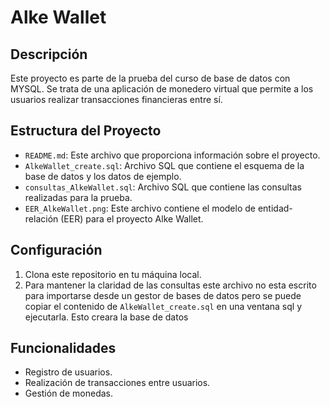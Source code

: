 # Alke Wallet

## Descripción

Este proyecto es parte de la prueba del curso de base de datos con MYSQL. Se trata de una aplicación de monedero virtual que permite a los usuarios realizar transacciones financieras entre sí.

## Estructura del Proyecto

- `README.md`: Este archivo que proporciona información sobre el proyecto.
- `AlkeWallet_create.sql`: Archivo SQL que contiene el esquema de la base de datos y los datos de ejemplo.
- `consultas_AlkeWallet.sql`: Archivo SQL que contiene las consultas realizadas para la prueba.
- `EER_AlkeWallet.png`: Este archivo contiene el modelo de entidad-relación (EER) para el proyecto Alke Wallet.

## Configuración

1. Clona este repositorio en tu máquina local.
2. Para mantener la claridad de las consultas este archivo no esta escrito para importarse desde un gestor de bases de datos pero se puede copiar el
   contenido de `AlkeWallet_create.sql` en una ventana sql y ejecutarla. Esto creara la base de datos

## Funcionalidades

- Registro de usuarios.
- Realización de transacciones entre usuarios.
- Gestión de monedas.
